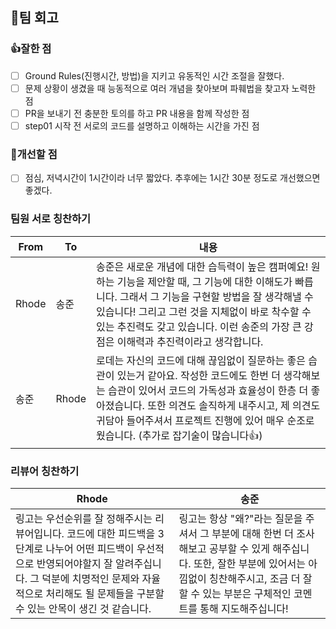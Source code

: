 ## 🔖팀 회고
### 👍잘한 점
- [ ] Ground Rules(진행시간, 방법)을 지키고 유동적인 시간 조절을 잘했다.
- [ ] 문제 상황이 생겼을 때 능동적으로 여러 개념을 찾아보며 파훼법을 찾고자 노력한 점
- [ ] PR을 보내기 전 충분한 토의를 하고 PR 내용을 함께 작성한 점
- [ ] step01 시작 전 서로의 코드를 설명하고 이해하는 시간을 가진 점

### 🙏개선할 점
- [ ] 점심, 저녁시간이 1시간이라 너무 짧았다. 추후에는 1시간 30분 정도로 개선했으면 좋겠다.



### 팀원 서로 칭찬하기



|From | To  | 내용 |
| -------- | -------- | -------- |
| Rhode     | 송준| 송준은 새로운 개념에 대한 습득력이 높은 캠퍼예요! 원하는 기능을 제안할 때, 그 기능에 대한 이해도가 빠릅니다. 그래서 그 기능을 구현할 방법을 잘 생각해낼 수 있습니다! 그리고 그런 것을 지체없이 바로 착수할 수 있는 추진력도 갖고 있습니다. 이런 송준의 가장 큰 강점은 이해력과 추진력이라고 생각합니다. |
| 송준     | Rhode  | 로데는 자신의 코드에 대해 끊임없이 질문하는 좋은 습관이 있는거 같아요. 작성한 코드에도 한번 더 생각해보는 습관이 있어서 코드의 가독성과 효율성이 한층 더 좋아졌습니다. 또한 의견도 솔직하게 내주시고, 제 의견도 귀담아 들어주셔서 프로젝트 진행에 있어 매우 순조로웠습니다. (추가로 잡기술이 많습니다👍)|





### 리뷰어 칭찬하기

| Rhode | 송준 |
| -------- | -------- |
| 링고는 우선순위를 잘 정해주시는 리뷰어입니다. 코드에 대한 피드백을 3단계로 나누어 어떤 피드백이 우선적으로 반영되어야할지 잘 알려주십니다. 그 덕분에 치명적인 문제와 자율적으로 처리해도 될 문제들을 구분할 수 있는 안목이 생긴 것 같습니다. | 링고는 항상 "왜?"라는 질문을 주셔서 그 부분에 대해 한번 더 조사해보고 공부할 수 있게 해주십니다. 또한, 잘한 부분에 있어서는 아낌없이 칭찬해주시고, 조금 더 잘할 수 있는 부분은 구체적인 코멘트를 통해 지도해주십니다!  |
